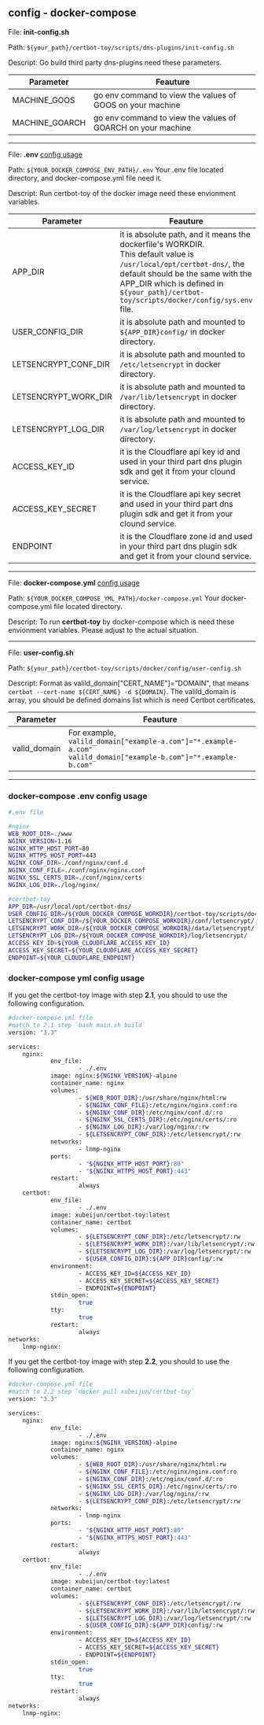 
## config - docker-compose

File: **init-config.sh**

Path: `${your_path}/certbot-toy/scripts/dns-plugins/init-config.sh`

Descript: Go build third party dns-plugins need these parameters.

Parameter  | Feauture
--      | ----------
 MACHINE_GOOS   | go env command to view the values of GOOS on your machine
 MACHINE_GOARCH | go env command to view the values of GOARCH on your machine

---

File: **.env** [config usage](#env)

Path: `${YOUR_DOCKER_COMPOSE_ENV_PATH}/.env` Your .env file located directory, and docker-compose.yml file need it.

Descript: Run certbot-toy of the docker image need these envionment variables.

Parameter  | Feauture
--      | ----------
 APP_DIR   | it is absolute path, and it means the dockerfile's WORKDIR. <br>This default value is `/usr/local/opt/certbot-dns/`, the default should be the same with the APP_DIR which is defined in `${your_path}/certbot-toy/scripts/docker/config/sys.env` file.
 USER_CONFIG_DIR   | it is absolute path and mounted to `${APP_DIR}config/` in docker directory.
 LETSENCRYPT_CONF_DIR   | it is absolute path and mounted to `/etc/letsencrypt` in docker directory.
 LETSENCRYPT_WORK_DIR   | it is absolute path and mounted to `/var/lib/letsencrypt` in docker directory.
 LETSENCRYPT_LOG_DIR   | it is absolute path and mounted to `/var/log/letsencrypt` in docker directory.
 ACCESS_KEY_ID   | it is the Cloudflare api key id and used in your third part dns plugin sdk and get it from your clound service.
 ACCESS_KEY_SECRET   | it is the Cloudflare api key secret and used in your third part dns plugin sdk and get it from your clound service.
 ENDPOINT   | it is the Cloudflare zone id and used in your third part dns plugin sdk and get it from your clound service.

---

File: **docker-compose.yml** [config usage](#yml)

Path: `${YOUR_DOCKER_COMPOSE_YML_PATH}/docker-compose.yml` Your docker-compose.yml file located directory.

Descript: To run **certbot-toy** by docker-compose which is need these envionment variables. Please adjust to the actual situation.

---

File: **user-config.sh**

Path: `${your_path}/certbot-toy/scripts/docker/config/user-config.sh`

Descript: Format as valild_domain["CERT_NAME"]="DOMAIN", that means `certbot --cert-name ${CERT_NAME} -d ${DOMAIN}`. The valild_domain is array, you should be defined domains list which is need Certbot certificates.

Parameter  | Feauture
--      | ----------
 valid_domain   | For example, <br> `valild_domain["example-a.com"]="*.example-a.com"` <br> `valild_domain["example-b.com"]="*.example-b.com"`

---

### docker-compose <span id="env">.env config usage</span>

```sh
#.env file

#nginx
WEB_ROOT_DIR=./www
NGINX_VERSION=1.16
NGINX_HTTP_HOST_PORT=80
NGINX_HTTPS_HOST_PORT=443
NGINX_CONF_DIR=./conf/nginx/conf.d
NGINX_CONF_FILE=./conf/nginx/nginx.conf
NGINX_SSL_CERTS_DIR=./conf/nginx/certs
NGINX_LOG_DIR=./log/nginx/

#certbot-toy
APP_DIR=/usr/local/opt/certbot-dns/
USER_CONFIG_DIR=/${YOUR_DOCKER_COMPOSE_WORKDIR}/certbot-toy/scripts/docker/config/
LETSENCRYPT_CONF_DIR=/${YOUR_DOCKER_COMPOSE_WORKDIR}/conf/letsencrypt/
LETSENCRYPT_WORK_DIR=/${YOUR_DOCKER_COMPOSE_WORKDIR}/data/letsencrypt/
LETSENCRYPT_LOG_DIR=/${YOUR_DOCKER_COMPOSE_WORKDIR}/log/letsencrypt/
ACCESS_KEY_ID=${YOUR_CLOUDFLARE_ACCESS_KEY_ID}
ACCESS_KEY_SECRET=${YOUR_CLOUDFLARE_ACCESS_KEY_SECRET}
ENDPOINT=${YOUR_CLOUDFLARE_ENDPOINT}
```

### docker-compose <span id="yml">yml config usage</span>

If you get the certbot-toy image with step **2.1**, you should to use the following configuration.

```sh
#docker-compose.yml file
#match to 2.1 step `bash main.sh build`
version: "3.3"

services:
    nginx:
            env_file:
                    - ./.env
            image: nginx:${NGINX_VERSION}-alpine
            container_name: nginx
            volumes:
                    - ${WEB_ROOT_DIR}:/usr/share/nginx/html:rw
                    - ${NGINX_CONF_FILE}:/etc/nginx/nginx.conf:ro
                    - ${NGINX_CONF_DIR}:/etc/nginx/conf.d/:ro
                    - ${NGINX_SSL_CERTS_DIR}:/etc/nginx/certs/:ro
                    - ${NGINX_LOG_DIR}:/var/log/nginx/:rw
                    - ${LETSENCRYPT_CONF_DIR}:/etc/letsencrypt/:rw
            networks:
                    - lnmp-nginx
            ports:
                    - "${NGINX_HTTP_HOST_PORT}:80"
                    - "${NGINX_HTTPS_HOST_PORT}:443"
            restart:
                    always
    certbot:
            env_file:
                    - ./.env
            image: xubeijun/certbot-toy:latest
            container_name: certbot
            volumes:
                    - ${LETSENCRYPT_CONF_DIR}:/etc/letsencrypt/:rw
                    - ${LETSENCRYPT_WORK_DIR}:/var/lib/letsencrypt/:rw
                    - ${LETSENCRYPT_LOG_DIR}:/var/log/letsencrypt/:rw
                    - ${USER_CONFIG_DIR}:${APP_DIR}config/:rw
            environment:
                    - ACCESS_KEY_ID=${ACCESS_KEY_ID}
                    - ACCESS_KEY_SECRET=${ACCESS_KEY_SECRET}
                    - ENDPOINT=${ENDPOINT}
            stdin_open:
                    true
            tty:
                    true
            restart:
                    always
networks:
    lnmp-nginx:

```

If you get the certbot-toy image with step **2.2**, you should to use the following configuration.
```sh
#docker-compose.yml file
#match to 2.2 step `docker pull xubeijun/certbot-toy`
version: "3.3"

services:
    nginx:
            env_file:
                    - ./.env
            image: nginx:${NGINX_VERSION}-alpine
            container_name: nginx
            volumes:
                    - ${WEB_ROOT_DIR}:/usr/share/nginx/html:rw
                    - ${NGINX_CONF_FILE}:/etc/nginx/nginx.conf:ro
                    - ${NGINX_CONF_DIR}:/etc/nginx/conf.d/:ro
                    - ${NGINX_SSL_CERTS_DIR}:/etc/nginx/certs/:ro
                    - ${NGINX_LOG_DIR}:/var/log/nginx/:rw
                    - ${LETSENCRYPT_CONF_DIR}:/etc/letsencrypt/:rw
            networks:
                    - lnmp-nginx
            ports:
                    - "${NGINX_HTTP_HOST_PORT}:80"
                    - "${NGINX_HTTPS_HOST_PORT}:443"
            restart:
                    always
    certbot:
            env_file:
                    - ./.env
            image: xubeijun/certbot-toy:latest
            container_name: certbot
            volumes:
                    - ${LETSENCRYPT_CONF_DIR}:/etc/letsencrypt/:rw
                    - ${LETSENCRYPT_WORK_DIR}:/var/lib/letsencrypt/:rw
                    - ${LETSENCRYPT_LOG_DIR}:/var/log/letsencrypt/:rw
                    - ${USER_CONFIG_DIR}:${APP_DIR}config/:rw
            environment:
                    - ACCESS_KEY_ID=${ACCESS_KEY_ID}
                    - ACCESS_KEY_SECRET=${ACCESS_KEY_SECRET}
                    - ENDPOINT=${ENDPOINT}
            stdin_open:
                    true
            tty:
                    true
            restart:
                    always
networks:
    lnmp-nginx:

```